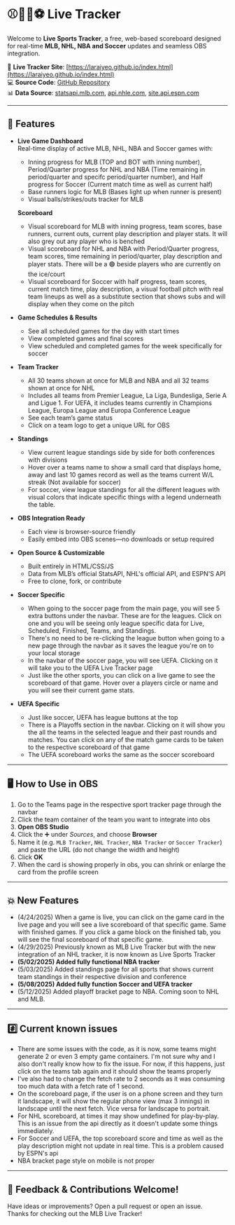 # ⚾🏒🏀⚽ Live Tracker

Welcome to **Live Sports Tracker**, a free, web-based scoreboard designed for real-time **MLB, NHL, NBA and Soccer** updates and seamless OBS integration.

🔗 **Live Tracker Site**: [https://laraiyeo.github.io/index.html](https://laraiyeo.github.io/index.html)  
💻 **Source Code**: [GitHub Repository](https://github.com/laraiyeo/laraiyeo.github.io)  
📊 **Data Source**: [statsapi.mlb.com](http://statsapi.mlb.com/api/v1/schedule/games/?sportId=1), [api.nhle.com](https://api-web.nhle.com/v1/schedule/now), [site.api.espn.com](https://site.api.espn.com/apis/site/v2/sports/basketball/nba/scoreboard)

---

## 🧩 Features

- **Live Game Dashboard**  
  Real-time display of active MLB, NHL, NBA and Soccer games with:
  - Inning progress for MLB (TOP and BOT with inning number), Period/Quarter progress for NHL and NBA (Time remaining in period/quarter and specifc period/quarter number), and Half progress for Soccer (Current match time as well as current half)
  - Base runners logic for MLB (Bases light up when runner is present)
  - Visual balls/strikes/outs tracker for MLB

  **Scoreboard**
  - Visual scoreboard for MLB with inning progress, team scores, base runners, current outs, current play description and player stats. It will also grey out any player who is benched
  - Visual scoreboard for NHL and NBA with Period/Quarter progress, team scores, time remaining in period/quarter, play description and player stats. There will be a 🟢 beside players who are currently on the ice/court
  - Visual scoreboard for Soccer with half progress, team scores, current match time, play description, a visual football pitch with real team lineups as well as a substitute section that shows subs and will display when they come on the pitch

- **Game Schedules & Results**  
  - See all scheduled games for the day with start times
  - View completed games and final scores
  - View scheduled and completed games for the week specifically for soccer

- **Team Tracker**  
  - All 30 teams shown at once for MLB and NBA and all 32 teams shown at once for NHL
  - Includes all teams from Premier League, La Liga, Bundesliga, Serie A and Ligue 1. For UEFA, it includes teams currently in Champions League, Europa League and Europa Conference League
  - See each team’s game status
  - Click on a team logo to get a unique URL for OBS

- **Standings**
  - View current league standings side by side for both conferences with divisions
  - Hover over a teams name to show a small card that displays home, away and last 10 games record as well as the teams current W/L streak (Not available for soccer)
  - For soccer, view league standings for all the different leagues with visual colors that indicate specific things with a legend underneath the table.

- **OBS Integration Ready**  
  - Each view is browser-source friendly
  - Easily embed into OBS scenes—no downloads or setup required

- **Open Source & Customizable**  
  - Built entirely in HTML/CSS/JS
  - Data from MLB’s official StatsAPI, NHL's official API, and ESPN'S API
  - Free to clone, fork, or contribute

- **Soccer Specific**
  - When going to the soccer page from the main page, you will see 5 extra buttons under the navbar. These are for the leagues. Click on one and you will be seeing only league specific data for Live, Scheduled, Finished, Teams, and Standings.
  - There's no need to be re-clicking the league button when going to a new page through the navbar as it saves the league you're on to your local storage
  - In the navbar of the soccer page, you will see UEFA. Clicking on it will take you to the UEFA Live Tracker page
  - Just like the other sports, you can click on a live game to see the scoreboard of that game. Hover over a players circle or name and you will see their current game stats.

- **UEFA Specific**
  - Just like soccer, UEFA has league buttons at the top
  - There is a Playoffs section in the navbar. Clicking on it will show you the all the teams in the selected league and their past rounds and matches. You can click on any of the match game cards to be taken to the respective scoreboard of that game
  - The UEFA scoreboard works the same as the soccer scoreboard

---

## 🖥️ How to Use in OBS

1. Go to the Teams page in the respective sport tracker page through the navbar
2. Click the team container of the team you want to integrate into obs
3. **Open OBS Studio**
4. Click the ➕ under *Sources*, and choose **Browser**
5. Name it (e.g. `MLB Tracker`, `NHL Tracker`, `NBA Tracker` or `Soccer Tracker`) and paste the URL (do not change the width and height)  
6. Click **OK**
7. When the card is showing properly in obs, you can shrink or enlarge the card from the profile screen

---

## 💥 New Features

- (4/24/2025) When a game is live, you can click on the game card in the live page and you will see a live scoreboard of that specific game. Same with finished games. If you click a game block on the finished tab, you will see the final scoreboard of that specific game.
- (4/29/2025) Previously known as MLB Live Tracker but with the new integration of an NHL tracker, it is now known as Live Sports Tracker
- **(5/02/2025) Added fully functional NBA tracker**
- (5/03/2025) Added standings page for all sports that shows current team standings in their respective division and conference
- **(5/08/2025) Added fully function Soccer and UEFA tracker**
- (5/12/2025) Added playoff bracket page to NBA. Coming soon to NHL and MLB.

---

## #️⃣ Current known issues

- There are some issues with the code, as it is now, some teams might generate 2 or even 3 empty game containers. I'm not sure why and I also don't really know how to fix the issue. For now, if this happens, just click on the teams tab again and it should show the teams properly
- I've also had to change the fetch rate to 2 seconds as it was consuming too much data with a fetch rate of 1 second.
- On the scoreboard page, if the user is on a phone screen and they turn it landscape, it will show the regular phone view (max 3 innings) in landscape until the next fetch. Vice versa for landscape to portrait.
- For NHL scoreboard, at times it may show undefined for play-by-play. This is an issue from the api directly as it doesn't update some things immediately.
- For Soccer and UEFA, the top scoreboard score and time as well as the play description might not update in real time. This is a problem caused by ESPN's api
- NBA bracket page style on mobile is not proper

---

## 🙌 Feedback & Contributions Welcome!

Have ideas or improvements? Open a pull request or open an issue.  
Thanks for checking out the MLB Live Tracker!
